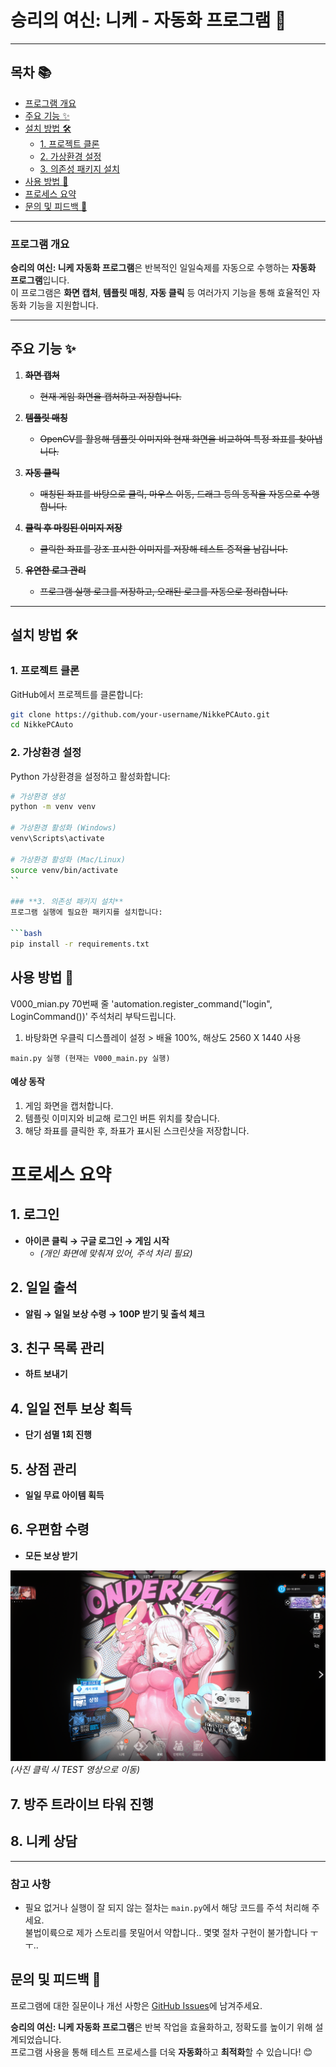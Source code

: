 # **승리의 여신: 니케 - 자동화 프로그램** 🚀

---

## **목차** 📚
- [프로그램 개요](#프로그램-개요)
- [주요 기능 ✨](#주요-기능-)
- [설치 방법 🛠️](#설치-방법-️)
  - [1. 프로젝트 클론](#1-프로젝트-클론)
  - [2. 가상환경 설정](#2-가상환경-설정)
  - [3. 의존성 패키지 설치](#3-의존성-패키지-설치)
- [사용 방법 🚀](#사용-방법-🚀)
- [프로세스 요약](#프로세스-요약)
- [문의 및 피드백 💬](#문의-및-피드백-💬)

---

### **프로그램 개요**
**승리의 여신: 니케 자동화 프로그램**은 반복적인 일일숙제를 자동으로 수행하는 **자동화 프로그램**입니다.  
이 프로그램은 **화면 캡처**, **템플릿 매칭**, **자동 클릭** 등 여러가지 기능을 통해 효율적인 자동화 기능을 지원합니다.

---

## **주요 기능** ✨

1. ~~**화면 캡처**~~  
   - ~~현재 게임 화면을 캡처하고 저장합니다.~~  

2. ~~**템플릿 매칭**~~  
   - ~~OpenCV를 활용해 템플릿 이미지와 현재 화면을 비교하여 특정 좌표를 찾아냅니다.~~  

3. ~~**자동 클릭**~~  
   - ~~매칭된 좌표를 바탕으로 클릭, 마우스 이동, 드래그 등의 동작을 자동으로 수행합니다.~~  

4. ~~**클릭 후 마킹된 이미지 저장**~~ 
   - ~~클릭한 좌표를 강조 표시한 이미지를 저장해 테스트 증적을 남깁니다.~~  

5. ~~**유연한 로그 관리**~~  
   - ~~프로그램 실행 로그를 저장하고, 오래된 로그를 자동으로 정리합니다.~~  

---

## **설치 방법** 🛠️

### **1. 프로젝트 클론**
GitHub에서 프로젝트를 클론합니다:
```bash
git clone https://github.com/your-username/NikkePCAuto.git
cd NikkePCAuto
```

### **2. 가상환경 설정**  
Python 가상환경을 설정하고 활성화합니다:

```bash
# 가상환경 생성
python -m venv venv

# 가상환경 활성화 (Windows)
venv\Scripts\activate

# 가상환경 활성화 (Mac/Linux)
source venv/bin/activate
``

### **3. 의존성 패키지 설치**  
프로그램 실행에 필요한 패키지를 설치합니다:

```bash
pip install -r requirements.txt
```

## **사용 방법** 🚀
V000_mian.py 70번째 줄 'automation.register_command("login", LoginCommand())' 주석처리 부탁드립니다.
1. 바탕화면 우클릭 디스플레이 설정 > 배율 100%, 해상도 2560 X 1440 사용 
```
main.py 실행 (현재는 V000_main.py 실행)
```
#### **예상 동작**  
1. 게임 화면을 캡처합니다.  
2. 템플릿 이미지와 비교해 로그인 버튼 위치를 찾습니다.  
3. 해당 좌표를 클릭한 후, 좌표가 표시된 스크린샷을 저장합니다.  

# **프로세스 요약**

## 1. 로그인
- **아이콘 클릭 → 구글 로그인 → 게임 시작**
  - *(개인 화면에 맞춰져 있어, 주석 처리 필요)*

## 2. 일일 출석
- **알림 → 일일 보상 수령 → 100P 받기 및 출석 체크**

## 3. 친구 목록 관리
- **하트 보내기**

## 4. 일일 전투 보상 획득
- **단기 섬멸 1회 진행**

## 5. 상점 관리
- **일일 무료 아이템 획득**

## 6. 우편함 수령
- **모든 보상 받기**

[![홈 화면](git/img/home.png)](https://www.youtube.com/watch?v=ot94f_7yCIQ)  
*(사진 클릭 시 TEST 영상으로 이동)*

## 7. 방주 트라이브 타워 진행

## 8. 니케 상담

---

### **참고 사항**
- 필요 없거나 실행이 잘 되지 않는 절차는 `main.py`에서 해당 코드를 주석 처리해 주세요.<br>
불법이륙으로 제가 스토리를 못밀어서 약합니다.. 몇몇 절차 구현이 불가합니다 ㅜㅜ..

## **문의 및 피드백** 💬  
프로그램에 대한 질문이나 개선 사항은 [GitHub Issues](https://github.com/EazyNick/NikkePCAuto/issues)에 남겨주세요. <br>

**승리의 여신: 니케 자동화 프로그램**은 반복 작업을 효율화하고, 정확도를 높이기 위해 설계되었습니다.  
프로그램 사용을 통해 테스트 프로세스를 더욱 **자동화**하고 **최적화**할 수 있습니다! 😊
